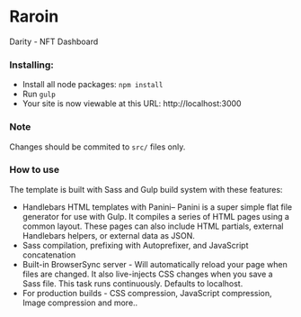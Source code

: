 # Raroin
Darity - NFT Dashboard
### Installing:

- Install all node packages: `npm install`
- Run `gulp`
- Your site is now viewable at this URL: http://localhost:3000

### Note
Changes should be commited to `src/` files only.
### How to use

The template is built with Sass and Gulp build system with these features:

- Handlebars HTML templates with Panini– Panini is a super simple flat file generator for use with Gulp. It compiles a series of HTML pages using a common layout. These pages can also include HTML partials, external Handlebars helpers, or external data as JSON.
- Sass compilation, prefixing with Autoprefixer, and JavaScript concatenation
- Built-in BrowserSync server - Will automatically reload your page when files are changed. It also live-injects CSS changes when you save a Sass file. This task runs continuously. Defaults to localhost.
- For production builds - CSS compression, JavaScript compression, Image compression and more..

